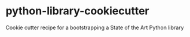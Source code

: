 # python-library-cookiecutter
Cookie cutter recipe for a bootstrapping a State of the Art Python library
